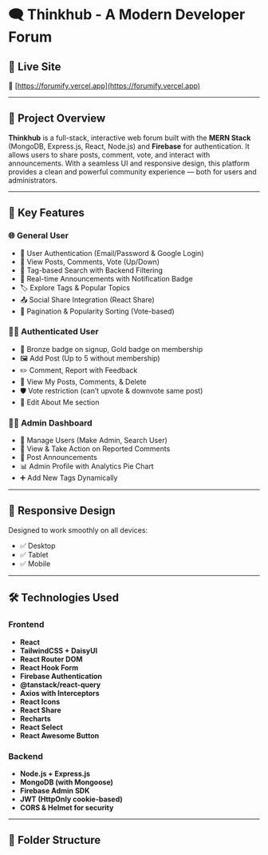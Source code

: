 # 🗨️ Thinkhub - A Modern Developer Forum

## 🚀 Live Site

🔗 [https://forumify.vercel.app](https://forumify.vercel.app)

---

## 📖 Project Overview

**Thinkhub** is a full-stack, interactive web forum built with the **MERN Stack** (MongoDB, Express.js, React, Node.js) and **Firebase** for authentication. It allows users to share posts, comment, vote, and interact with announcements. With a seamless UI and responsive design, this platform provides a clean and powerful community experience — both for users and administrators.

---

## 🔑 Key Features

### 🌐 General User
- 🔐 User Authentication (Email/Password & Google Login)
- 🧑 View Posts, Comments, Vote (Up/Down)
- 🔎 Tag-based Search with Backend Filtering
- 📢 Real-time Announcements with Notification Badge
- 🏷️ Explore Tags & Popular Topics
- 📤 Social Share Integration (React Share)
- 🔁 Pagination & Popularity Sorting (Vote-based)

### 🧑‍💻 Authenticated User
- 🪪 Bronze badge on signup, Gold badge on membership
- 🖼️ Add Post (Up to 5 without membership)
- ✏️ Comment, Report with Feedback
- 🧵 View My Posts, Comments, & Delete
- 🛡️ Vote restriction (can’t upvote & downvote same post)
- 📜 Edit About Me section

### 🧑‍🏫 Admin Dashboard
- 👥 Manage Users (Make Admin, Search User)
- 🚨 View & Take Action on Reported Comments
- 📣 Post Announcements
- 📊 Admin Profile with Analytics Pie Chart
- ➕ Add New Tags Dynamically

---

## 📱 Responsive Design

Designed to work smoothly on all devices:
- ✅ Desktop
- ✅ Tablet
- ✅ Mobile

---

## 🛠️ Technologies Used

### Frontend
- **React**
- **TailwindCSS + DaisyUI**
- **React Router DOM**
- **React Hook Form**
- **Firebase Authentication**
- **@tanstack/react-query**
- **Axios with Interceptors**
- **React Icons**
- **React Share**
- **Recharts**
- **React Select**
- **React Awesome Button**

### Backend
- **Node.js + Express.js**
- **MongoDB (with Mongoose)**
- **Firebase Admin SDK**
- **JWT (HttpOnly cookie-based)**
- **CORS & Helmet for security**

---

## 🧩 Folder Structure

